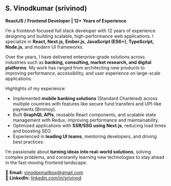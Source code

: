 ## S. Vinodkumar (srivinod)

**ReactJS / Frontend Developer | 12+ Years of Experience**

I’m a frontend-focused full stack developer with 12 years of experience designing and building scalable, high-performance web applications. I specialize in **React, Next.js, Ember.js, JavaScript (ES6+), TypeScript, Node.js**, and modern UI frameworks.  

Over the years, I have delivered enterprise-grade solutions across industries such as **banking, consulting, market research, and digital platforms**. My work has ranged from architecting new products to improving performance, accessibility, and user experience on large-scale applications.  

Highlights of my experience:
- Implemented **mobile banking solutions** (Standard Chartered) across multiple countries with features like secure fund transfers and UPI-like payments (Binimoy).  
- Built **GraphQL APIs**, reusable React components, and scalable state management with Redux, improving performance and maintainability.  
- Optimized applications with **SSR/SSG using Next.js**, reducing load times and boosting SEO.  
- Experienced in **leading UI teams**, mentoring developers, and driving best practices.  

I’m passionate about **turning ideas into real-world solutions**, solving complex problems, and constantly learning new technologies to stay ahead in the fast-moving frontend landscape.  

📧 **Email:** [vinodsemailbox@gmail.com](mailto:vinodsemailbox@gmail.com)  
🔗 **LinkedIn:** [linkedin.com/in/srivinod](https://www.linkedin.com/in/srivinod)  
